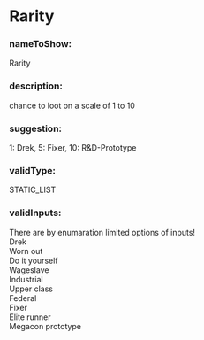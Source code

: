 

# Rarity



    


### nameToShow:
    
Rarity    


### description:
    
chance to loot on a scale of 1 to 10    


### suggestion:
    
1: Drek, 5: Fixer, 10: R&D-Prototype    


### validType:
    
STATIC_LIST    


### validInputs:
    
There are by enumaration limited options of inputs!  
Drek  
Worn out  
Do it yourself  
Wageslave  
Industrial  
Upper class  
Federal  
Fixer  
Elite runner  
Megacon prototype  

